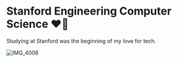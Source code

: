 # Stanford Engineering Computer Science ❤️🌲

Studying at Stanford was the beginning of my love for tech.

![IMG_4006](https://user-images.githubusercontent.com/19508013/132960938-1759a959-8ecb-41a1-8b40-d108d32de35c.jpeg)
